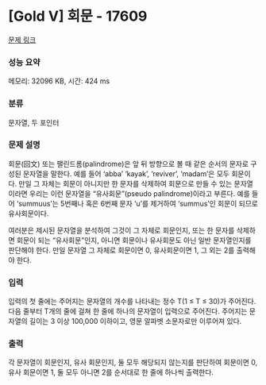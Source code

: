 # [Gold V] 회문 - 17609 

[문제 링크](https://www.acmicpc.net/problem/17609) 

### 성능 요약

메모리: 32096 KB, 시간: 424 ms

### 분류

문자열, 두 포인터

### 문제 설명

<p>회문(回文) 또는 팰린드롬(palindrome)은 앞 뒤 방향으로 볼 때 같은 순서의 문자로 구성된 문자열을 말한다. 예를 들어 ‘abba’ ‘kayak’, ‘reviver’, ‘madam’은 모두 회문이다. 만일 그 자체는 회문이 아니지만 한 문자를 삭제하여 회문으로 만들 수 있는 문자열이라면 우리는 이런 문자열을 “유사회문”(pseudo palindrome)이라고 부른다. 예를 들어 ‘summuus’는 5번째나 혹은 6번째 문자 ‘u’를 제거하여 ‘summus’인 회문이 되므로 유사회문이다.</p>

<p>여러분은 제시된 문자열을 분석하여 그것이 그 자체로 회문인지, 또는 한 문자를 삭제하면 회문이 되는 “유사회문”인지, 아니면 회문이나 유사회문도 아닌 일반 문자열인지를 판단해야 한다. 만일 문자열 그 자체로 회문이면 0, 유사회문이면 1, 그 외는 2를 출력해야 한다. </p>

### 입력 

 <p>입력의 첫 줄에는 주어지는 문자열의 개수를 나타내는 정수 T(1 ≤ T ≤ 30)가 주어진다. 다음 줄부터 T개의 줄에 걸쳐 한 줄에 하나의 문자열이 입력으로 주어진다. 주어지는 문자열의 길이는 3 이상 100,000 이하이고, 영문 알파벳 소문자로만 이루어져 있다.</p>

### 출력 

 <p>각 문자열이 회문인지, 유사 회문인지, 둘 모두 해당되지 않는지를 판단하여 회문이면 0, 유사 회문이면 1, 둘 모두 아니면 2를 순서대로 한 줄에 하나씩 출력한다.</p>

